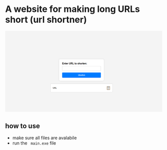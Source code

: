 # A website for making long URLs short (url shortner)

![home](./home.png)


## how to use 
- make sure all files are avalabile 
- run the ``` main.exe``` file 

